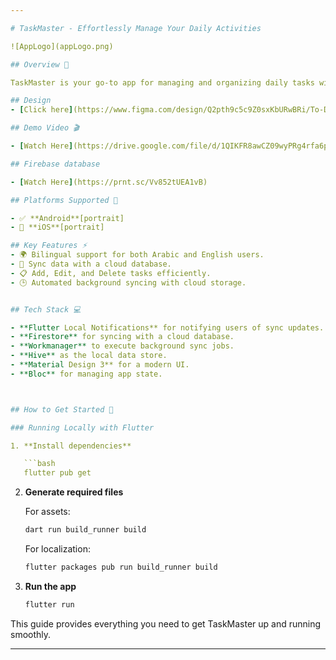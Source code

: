 ```yaml
---

# TaskMaster - Effortlessly Manage Your Daily Activities

![AppLogo](appLogo.png)

## Overview 🚀

TaskMaster is your go-to app for managing and organizing daily tasks with ease.

## Design 
- [Click here](https://www.figma.com/design/Q2pth9c5c9Z0sxKbURwBRi/To-Do-EAD?node-id=0-1&node-type=CANVAS)

## Demo Video 🎬

- [Watch Here](https://drive.google.com/file/d/1QIKFR8awCZ09wyPRg4rfa6p6P94lMgKq/view?usp=sharing)

## Firebase database 

- [Watch Here](https://prnt.sc/Vv852tUEA1vB)

## Platforms Supported 📱

- ✅ **Android**[portrait]
- 🚧 **iOS**[portrait]

## Key Features ⚡
- 🌍 Bilingual support for both Arabic and English users.
- 🔄 Sync data with a cloud database.
- 📋 Add, Edit, and Delete tasks efficiently.
- 🕒 Automated background syncing with cloud storage.


## Tech Stack 💻

- **Flutter Local Notifications** for notifying users of sync updates.
- **Firestore** for syncing with a cloud database.
- **Workmanager** to execute background sync jobs.
- **Hive** as the local data store.
- **Material Design 3** for a modern UI.
- **Bloc** for managing app state.



## How to Get Started 🚀

### Running Locally with Flutter

1. **Install dependencies**

   ```bash
   flutter pub get
   ```

2. **Generate required files**

   For assets:

   ```bash
   dart run build_runner build
   ```

   For localization:

   ```bash
   flutter packages pub run build_runner build
   ```

3. **Run the app**

   ```bash
   flutter run
   ```

This guide provides everything you need to get TaskMaster up and running smoothly.

---
```


